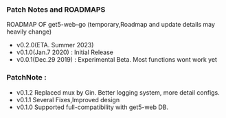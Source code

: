 ### Patch Notes and ROADMAPS

ROADMAP OF get5-web-go (temporary,Roadmap and update details may heavily change)  
- v0.2.0(ETA. Summer 2023)
- v0.1.0(Jan.7 2020) : Initial Release  
- v0.0.1(Dec.29 2019) : Experimental Beta. Most functions wont work yet  

### PatchNote : 
- v0.1.2 Replaced mux by Gin. Better logging system, more detail configs.
- v0.1.1 Several Fixes,Improved design  
- v0.1.0 Supported full-compatibility with get5-web DB.